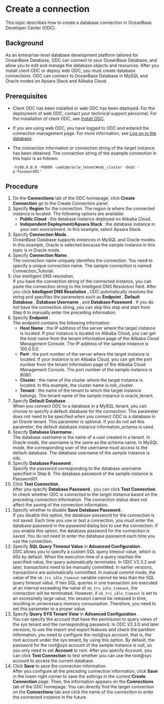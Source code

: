 Create a connection 
========================================

This topic describes how to create a database connection in OceanBase Developer Center (ODC). 

Background 
-------------------

As an enterprise-level database development platform tailored for OceanBase Database, ODC can connect to your OceanBase Database, and allow you to edit and manage the database objects and resources. After you install client ODC or deploy web ODC, you must create database connections. ODC can connect to OceanBase Database in MySQL and Oracle modes on Apsara Stack and Alibaba Cloud. 

Prerequisites 
----------------------

* Client ODC has been installed or web ODC has been deployed. For the deployment of web ODC, contact your technical support personnel. For the installation of client ODC, see [Install ODC](https://www.oceanbase.com/docs/oceanbase-developer-center/odc/V3.1.1/install-odc-1).
* If you are using web ODC, you have logged to ODC and entered the connection management page. For more information, see [Log on to the database](t1909443.html#task397).
* The connection information or connection string of the target instance has been obtained. The connection string of the example connection in this topic is as follows:

    ```unknow
    -h100.0.0.0 -P8080 -uodc@oracle_tenant#odc_cluster -Dodc -p'Password01'
    ```

  




Procedure 
------------------

1. On the **Connections** tab of the ODC homepage, click **Create Connection** go to the Create Connection panel.
2. Specify **Region** for the connection. The region is where the connected instance is located. The following options are available:
   * **Public Cloud** : the database instance deployed on Alibaba Cloud.
   * **Independent Deployment/Apsara Stack** : the database instance in your own environment. In this example, select Apsara Stack.
3. Specify **Connection Mode** .   
   OceanBase Database supports instances in MySQL and Oracle modes. In this example, Oracle is selected because the sample instance in this topic is in Oracle mode.
4. Specify **Connection Name** .   
   The connection name uniquely identifies the connection. You need to specify a unique connection name. The sample connection is named Connection_Tutorial.
5. Use intelligent DNS resolution.   
   If you have the connection string of the connected instance, you can paste the connection string to the Intelligent DNS Resolution field. After you click **Intelligent DNS Resolution** , ODC automatically resolves the string and specifies the parameters such as **Endpoint** , **Default Database** , **Database Username** , and **Database Password** . If you do not have the connection string, you can skip this step and start from Step 6 to manually enter the preceding information.
6. Specify **Endpoint** .   
   The endpoint contains the following information:
   * **Host Name** : the IP address of the server where the target instance is located. If your instance is located on Alibaba Cloud, you can get the host name from the tenant information page of the Alibaba Cloud Management Console. The IP address of the sample instance is 100.0.0.0.
   * **Port** : the port number of the server where the target instance is located. If your instance is on Alibaba Cloud, you can get the port number from the tenant information page of the Alibaba Cloud Management Console. The port number of the sample instance is 8080.
   * **Cluster** : the name of the cluster where the target instance is located. In this example, the cluster name is odc_cluster.
   * **Tenant** : the name of the tenant to which the target instance belongs. The tenant name of the sample instance is oracle_tenant.
7. Specify **Default Database** .   
   When you connect ODC to a database in a MySQL tenant, you can choose to specify a default database for the connection. This parameter does not need to be specified when you connect ODC to a database in an Oracle tenant. This parameter is optional. If you do not set this parameter, the default database instance information_schema is used.
8. Specify **Database Username** .   
   The database username is the name of a user created in a tenant. In Oracle mode, the username is the same as the schema name. In MySQL mode, the corresponding user of the username must access to the default database. The database username of the sample instance is odc.
9. Specify **Database Password** .   
   Specify the password corresponding to the database username specified in Step 8. The database password of the sample instance is Password01.
10. Click **Test Connection** .   
    After you specify **Database Password** , you can click **Test Connection** to check whether ODC is connected to the target instance based on the preceding connection information. The connection status does not affect the saving of the connection information.
11. Specify whether to disable **Save Database Password** .   
    If you disable this option, the database password for the connection is not saved. Each time you use or test a connection, you must enter the database password in the password dialog box to use the connection. If you enable this option, the database password for the connection is saved. You do not need to enter the database password each time you use the connection.
12. Specify **SQL Query Timeout Value** in **Advanced Configuration** .   
    ODC allows you to specify a custom SQL query timeout value, which is 60s by default. When the execution time of a query reaches the specified value, the query automatically terminates. In ODC V2.3.2 and later, transactions need to be manually committed. In earlier versions, transactions are automatically committed. In manual commit mode, the value of the `ob_trx_idle_timeout` variable cannot be less than the SQL query timeout value. If two SQL queries in one transaction are executed at an interval exceeding the value of `ob_trx_idle_timeout`, the connection will be terminated. However, if `ob_trx_idle_timeout` is set to an excessively large value, the session cannot be released in time, resulting in unnecessary memory consumption. Therefore, you need to set this parameter to a proper value.
13. Specify **Query SYS Tenant View** in **Advanced Configuration** .   
    You can specify the account that have the permission to query views of the sys tenant and the corresponding password. In ODC V2.3.0 and later versions, to use the import and export features and check the partition information, you need to configure the root@sys account, that is, the root account under the sys tenant, by using this option. By default, the password for the root@sys account of the sample instance is null, so you only need to set **Account** to root. After you specify Account, you can click **Test Connection** to test whether you can use the root@sys account to access the current database.
14. Click **Save** to save the connection information.   
    After you configure all the preceding connection information, click **Save** in the lower-right corner to save the settings in the current **Create Connection** page. Then, the information appears on the **Connections** tab of the ODC homepage. You can directly find the target connection on the **Connections** tab and click the name of the connection to enter the connected instance in the future.